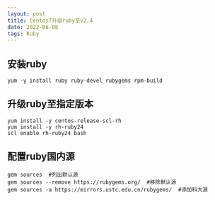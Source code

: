 ```yaml
---
layout: post
title: Centos7升级ruby至v2.4
date: 2022-06-08
tags: Ruby
---
```


## 安装ruby

```
yum -y install ruby ruby-devel rubygems rpm-build
```

## 升级ruby至指定版本

```
yum install -y centos-release-scl-rh
yum install -y rh-ruby24 
scl enable rh-ruby24 bash
```

## 配置ruby国内源

```
gem sources  #列出默认源
gem sources --remove https://rubygems.org/  #移除默认源
gem sources -a https://mirrors.ustc.edu.cn/rubygems/  #添加科大源
```




